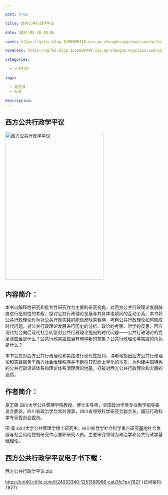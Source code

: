 ```yaml
---

post: true

title: 西方公共行政学平议

date: 2024-05-30 10:05

cover: https://qifei-blog-1256009448.cos.ap-chengdu.myqcloud.com/qifei-blog/64bb458a1ddac507cc6b0a36.jpg

coveross: https://qifei-blog-1256009448.cos.ap-chengdu.myqcloud.com/qifei-blog/64bb458a1ddac507cc6b0a36.jpg

categories:

  - 人文社科

tags:

  - 夏志强
  - 社会

description:
---
```


## 西方公共行政学平议

<img alt="西方公共行政学平议" class="aligncenter loaded" data-was-processed="true" decoding="async" fetchpriority="high" height="471" src="https://qifei-blog-1256009448.cos.ap-chengdu.myqcloud.com/qifei-blog/64bb458a1ddac507cc6b0a36.jpg" style="cursor: zoom-in;" width="314"/>

## 内容简介：

本书以解释性研究和批判性研究作为主要的研究视角，对西方公共行政理论发展脉络进行批判性的考察，探讨公共行政理论发展与其具体语境间的互动关系。本书将公共行政理论作为对公共行政实践的能动反映来看待，考察公共行政理论如何回应时代问题，对公共行政理论发展进行历史的分析、政治的考察、哲学的反思，回应现代社会向后现代社会转型对公共行政理论提出的时代问题——公共行政理论的立足点应当是什么？公共行政实践应当有何种新的想象？公共行政理论与实践的角色是什么？

本书旨在对西方公共行政理论和实践进行现代性批判，清晰地指出西方公共行政理论和实践服务于西方社会治理秩序并不断将其形而上学化的本质，为构建中国特色的公共行政话语体系和理论体系清理理论地基，打破对西方公共行政理论和实践的迷信。

## 作者简介：

夏志强 四川大学公共管理学院教授、博士生导师，全国政治学类专业教学指导委员会委员，四川省政治学会常务理事，四川省领导科学研究会副会长，国际行政科学专家委员会委员。

田 桑 四川大学公共管理学博士研究生，四川省哲学社会科学重点研究基地社会发展与社会风险控制研究中心兼职研究人员。主要研究领域为政治学和公共行政学基础理论。

## 西方公共行政学平议电子书下载：

西方公共行政学平议.zip: 

https://url40.ctfile.com/f/24033340-1251368986-cab3fc?p=7827 (访问密码: 7827)
